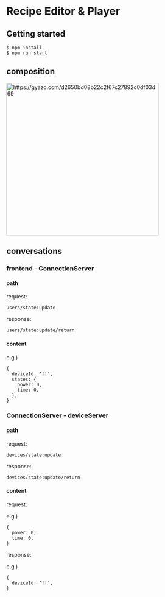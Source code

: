 # Recipe Editor & Player
## Getting started
```
$ npm install
$ npm run start
```

## composition
<a href="https://gyazo.com/d2650bd08b22c2f67c27892c0df03d69"><img src="https://i.gyazo.com/d2650bd08b22c2f67c27892c0df03d69.png" alt="https://gyazo.com/d2650bd08b22c2f67c27892c0df03d69" width="400"/></a>

## conversations
### frontend - ConnectionServer
#### path
request:
```
users/state:update
```
response:
```
users/state:update/return
```

#### content
e.g.)
```
{
  deviceId: 'ff',
  states: {
    power: 0,
    time: 0,
  },
}
```

### ConnectionServer - deviceServer
#### path
request:
```
devices/state:update
```
response:
```
devices/state:update/return
```

#### content
request:

e.g.)
```
{
  power: 0,
  time: 0,
}
```

response:

e.g.)
```
{
  deviceId: 'ff',
}
```

